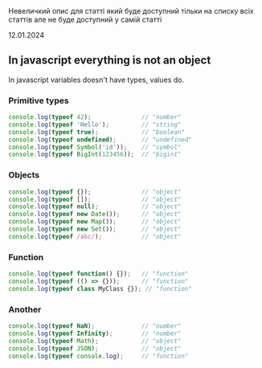 <description>
Невеличкий опис для статті який буде доступний тільки на списку всіх статтів але не буде доступний у самій статті
</description>

<created>12.01.2024</created>

## In javascript everything is not an object
In javascript variables doesn't have types, values do.

### Primitive types
```javascript
console.log(typeof 42);              // "number"
console.log(typeof 'Hello');         // "string"
console.log(typeof true);            // "boolean"
console.log(typeof undefined);       // "undefined"
console.log(typeof Symbol('id'));    // "symbol"
console.log(typeof BigInt(123456));  // "bigint"
```
### Objects
```javascript
console.log(typeof {});              // "object"
console.log(typeof []);              // "object"
console.log(typeof null);            // "object"
console.log(typeof new Date());      // "object"
console.log(typeof new Map());       // "object"
console.log(typeof new Set());       // "object"
console.log(typeof /abc/);           // "object"
```
### Function
```javascript
console.log(typeof function() {});   // "function"
console.log(typeof (() => {}));      // "function"
console.log(typeof class MyClass {}); // "function"
```
### Another
```javascript
console.log(typeof NaN);             // "number"
console.log(typeof Infinity);        // "number"
console.log(typeof Math);            // "object"
console.log(typeof JSON);            // "object"
console.log(typeof console.log);     // "function"
```
